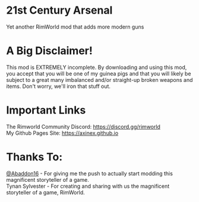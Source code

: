 # 21st Century Arsenal
Yet another RimWorld mod that adds more modern guns

# A Big Disclaimer!
This mod is EXTREMELY incomplete. By downloading and using this mod, you accept that you will be one of my guinea pigs and that you will likely be subject to a great many imbalanced and/or straight-up broken weapons and items. Don't worry, we'll iron that stuff out.

# Important Links
The Rimworld Community Discord: https://discord.gg/rimworld  
My Github Pages Site: https://axinex.github.io

# Thanks To:
[@Abaddon16](https://github.com/Abaddon16/) - For giving me the push to actually start modding this magnificent storyteller of a game.  
Tynan Sylvester - For creating and sharing with us the magnificent storyteller of a game, RimWorld.
